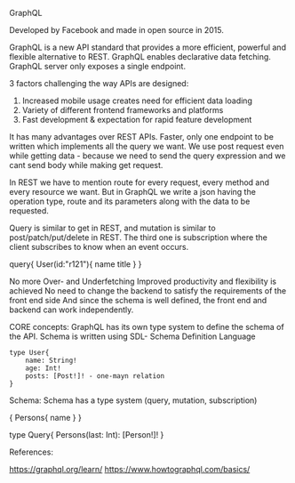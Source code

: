 GraphQL

Developed by Facebook and made in open source in 2015.


GraphQL is a new API standard that provides a more efficient, powerful and flexible alternative to REST.
GraphQL enables declarative data fetching.
GraphQL server only exposes a single endpoint. 


3 factors challenging the way APIs are designed:
1. Increased mobile usage creates need for efficient data loading
2. Variety of different frontend frameworks and platforms
3. Fast development & expectation for rapid feature development


It has many advantages over REST APIs.
Faster, only one endpoint to be written which implements all the query we want. 
We use post request even while getting data - because we need to send the query expression and we cant send body while making get request. 


In REST we have to mention route for every request, every method and every resource we want. 
But in GraphQL we write a json having the operation type, route and its parameters along with the data to be requested. 

Query is similar to get in REST, and mutation is similar to post/patch/put/delete in REST. The third one is subscription where the client subscribes to know when an event occurs.

query{
    User(id:"r121"){
        name
        title
    }
}

No more Over- and Underfetching
Improved productivity and flexibility is achieved
No need to change the backend to satisfy the requirements of the front end side
And since the schema is well defined, the front end and backend can work independently. 



CORE concepts:
GraphQL has its own type system to define the schema of the API.
Schema is written using SDL- Schema Definition Language

    type User{
        name: String!
        age: Int!
        posts: [Post!]! - one-mayn relation
    }



Schema:
Schema has a type system (query, mutation, subscription)

{
    Persons{
        name
    }
}


type Query{
    Persons(last: Int): [Person!]!
}


References:

https://graphql.org/learn/
https://www.howtographql.com/basics/